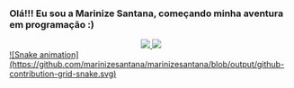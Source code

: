 ### Olá!!! Eu sou a Marinize Santana, começando minha aventura em programação :)

<div align="center">
  <a href="https://github.com/marinizesantana">
  <img height="180em" src="https://github-readme-stats.vercel.app/api?username=marinizesantana&show_icons=true&theme=cobalt&include_all_commits=true&count_private=true"/>
  <img height="180em" src="https://github-readme-stats.vercel.app/api/top-langs/?username=marinizesantana&layout=compact&langs_count=7&theme=cobalt"/>
</div>
  
<div>
    ![Snake animation](https://github.com/marinizesantana/marinizesantana/blob/output/github-contribution-grid-snake.svg)
</div>
